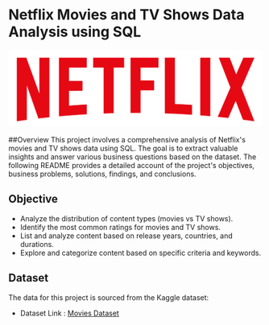 # Netflix Movies and TV Shows Data Analysis using SQL

![NETFLIX logo](https://github.com/poorva81/netflix_SQL_project/blob/main/logo.png)

##Overview
This project involves a comprehensive analysis of Netflix's movies and TV shows data using SQL. The goal is to extract valuable insights and answer various business questions based on the dataset. The following README provides a detailed account of the project's objectives, business problems, solutions, findings, and conclusions.

## Objective
- Analyze the distribution of content types (movies vs TV shows).
- Identify the most common ratings for movies and TV shows.
- List and analyze content based on release years, countries, and durations.
- Explore and categorize content based on specific criteria and keywords.

## Dataset
The data for this project is sourced from the Kaggle dataset:
- Dataset Link : [Movies Dataset](https://www.kaggle.com/datasets/shivamb/netflix-shows?resource=download)
